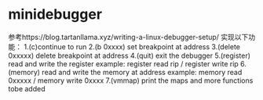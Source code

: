 # minidebugger
参考https://blog.tartanllama.xyz/writing-a-linux-debugger-setup/
实现以下功能：
1.(c)continue to run
2.(b 0xxxx) set breakpoint at address
3.(delete 0xxxxx) delete breakpoint at address
4.(quit) exit the debugger
5.(register) read and write the register
example: register read rip / register write rip 
6.(memory) read and write the memory at address
example: memory read 0xxxxx / memory write 0xxxx 
7.(vmmap) print the maps
and more functions tobe added